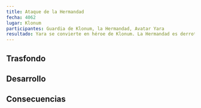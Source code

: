 ```yaml
---
title: Ataque de la Hermandad
fecha: 4062
lugar: Klonum
participantes: Guardia de Klonum, la Hermandad, Avatar Yara
resultado: Yara se convierte en héroe de Klonum. La Hermandad es derrotada y sus líderes muertos o exiliados. Ileosa se convierte en la nueva Primera Ministra de Klonum
---
```




## Trasfondo



## Desarrollo



## Consecuencias

